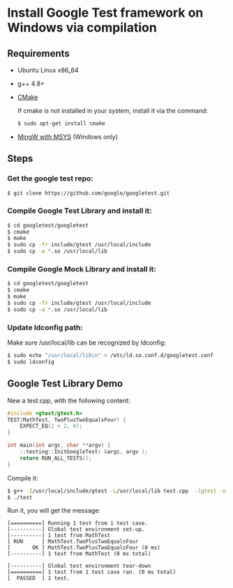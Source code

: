 # Install Google Test framework on Windows via compilation

## Requirements
* Ubuntu Linux x86_64
* g++ 4.8+
* [CMake](https://cmake.org/download/)

  If cmake is not installed in your system, install it via the command:
  ```Bash
  $ sudo apt-get install cmake
  ```
* [MingW with MSYS](https://sourceforge.net/projects/mingw/files/) (Windows only)

<!-- ## Notes -->
<!-- When installing MingW with MSYS via the oneline way, please choose the follow components:
* mingw-developer-toolkit
* mingw32-base
* mingw32-gcc-g++
* msys-base -->


## Steps
### Get the google test repo:
```Bash
$ git clone https://github.com/google/googletest.git
```

### Compile Google Test Library and install it:
```Bash
$ cd googletest/googletest
$ cmake
$ make
$ sudo cp -fr include/gtest /usr/local/include
$ sudo cp -a *.so /usr/local/lib
```

### Compile Google Mock Library and install it:
```Bash
$ cd googletest/googletest
$ cmake
$ make
$ sudo cp -fr include/gtest /usr/local/include
$ sudo cp -a *.so /usr/local/lib
```

### Update ldconfig path:
Make sure /usr/local/lib can be recognized by ldconfig:
```Bash
$ sudo echo "/usr/local/lib\n" > /etc/ld.so.conf.d/googletest.conf
$ sudo ldconfig
```

## Google Test Library Demo
New a test.cpp, with the following content:
```Cpp
#include <gtest/gtest.h>
TEST(MathTest, TwoPlusTwoEqualsFour) {
    EXPECT_EQ(2 + 2, 4);
}

int main(int argc, char **argv) {
    ::testing::InitGoogleTest( &argc, argv );
    return RUN_ALL_TESTS();
}
```

Compile it:
```Bash
$ g++ -I/usr/local/include/gtest -L/usr/local/lib test.cpp  -lgtest -o test
$ ./test
```

Run it, you will get the message:
```
[==========] Running 1 test from 1 test case.
[----------] Global test environment set-up.
[----------] 1 test from MathTest
[ RUN      ] MathTest.TwoPlusTwoEqualsFour
[       OK ] MathTest.TwoPlusTwoEqualsFour (0 ms)
[----------] 1 test from MathTest (0 ms total)

[----------] Global test environment tear-down
[==========] 1 test from 1 test case ran. (0 ms total)
[  PASSED  ] 1 test.
```
